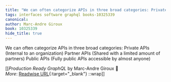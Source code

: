 ```yaml
---
title: "We can often categorize APIs in three broad categories: Private ..."
tags: interfaces software graphql books-10325339
canonical: 
author: Marc-Andre Giroux
book: 10325339
hide_title: true
---
```


We can often categorize APIs in three broad categories:
Private APIs (Internal to an organization)
Partner APIs (Shared with a limited amount of partners)
Public APIs (Fully public APIs accessible by almost anyone)


[[<cite>_Production Ready GraphQL_</cite> by Marc-Andre Giroux 📕<br>
_More_: [Readwise URL](https://readwise.io/open/210672384){:target="_blank"}
::wrap]]
